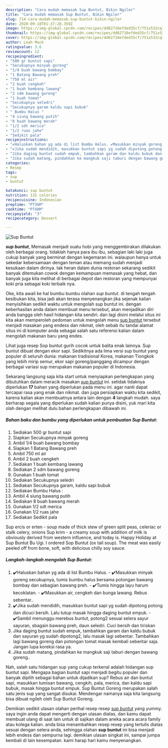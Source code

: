 ```yaml
---
description: "Cara mudah memasak Sup Buntut, Bikin Ngiler"
title: "Cara mudah memasak Sup Buntut, Bikin Ngiler"
slug: 714-cara-mudah-memasak-sup-buntut-bikin-ngiler
date: 2020-09-18T01:37:28.359Z
image: https://img-global.cpcdn.com/recipes/dd62716efded35cf/751x532cq70/sup-buntut-foto-resep-utama.jpg
thumbnail: https://img-global.cpcdn.com/recipes/dd62716efded35cf/751x532cq70/sup-buntut-foto-resep-utama.jpg
cover: https://img-global.cpcdn.com/recipes/dd62716efded35cf/751x532cq70/sup-buntut-foto-resep-utama.jpg
author: Leah Mack
ratingvalue: 3.6
reviewcount: 12
recipeingredient:
- "500 gr buntut sapi"
- "Secukupnya minyak goreng"
- "1/4 buah bawang bombay"
- "1 Batang Bawang preh"
- "750 ml air"
- "2 buah cengkeh"
- "1 buah kembang lawang"
- "2 sdm bawang goreng"
- "1 buah tomat"
- "Secukupnya seledri"
- "Secukupnya garam kaldu sapi bubuk"
- " Bumbu Halus "
- "4 siung bawang putih"
- "8 buah bawang merah"
- "1/2 sdt merica"
- "1/2 ruas jahe"
- "Sedikit pala"
recipeinstructions:
- "✔️Haluskan bahan yg ada di list Bumbu Halus. ✔️Masukkan minyak goreng secukupnya, tumis bumbu halus bersama potongan bawang bombay dan sebagian bawang preh. ✔️Tumis hingga layu harum kecoklatan. ✔️Masukkan air, cengkeh dan bunga lawang. Rebus sebentar.."
- "✔️Jika sudah mendidih, masukkan buntut sapi yg sudah dipotong potong dan dicuci bersih. Lalu tutup masak hingga daging buntut empuk. ✔️Sambil menunggu merebus buntut, potong2 sesuai selera sayur sayuran, sbagain bawang preh, daun seledri. Cuci bersih dan tiriskan"
- "Jika daging buntut sudah empuk, tambahkan garam dan kaldu bubuk dan sayuran yg sudah dipotong2, lalu masak lagi sebentar. Tambahkan lagi bawang goreng dan potongan tomat masak kembali sebentar saja. Jangan lupa koreksi rasa ya."
- "Jika sudah matang, pindahkan ke mangkuk saji taburi dengan bawang goreng.."
categories:
- Resep
tags:
- sup
- buntut

katakunci: sup buntut 
nutrition: 131 calories
recipecuisine: Indonesian
preptime: "PT36M"
cooktime: "PT48M"
recipeyield: "3"
recipecategory: Dessert

---
```



![Sup Buntut](https://img-global.cpcdn.com/recipes/dd62716efded35cf/751x532cq70/sup-buntut-foto-resep-utama.jpg)

<b><i>sup buntut</i></b>, Memasak menjadi suatu hobi yang menggembirakan dilakukan oleh berbagai orang. tidaklah hanya para ibu ibu, sebagian laki laki juga cukup banyak yang berminat dengan kegemaran ini. walaupun hanya untuk sekedar kebersamaan dengan teman atau memang sudah menjadi kesukaan dalam dirinya. tak heran dalam dunia restoran sekarang sedikit banyak ditemukan cowok dengan kemampuan memasak yang hebat, dan banyak juga kita melihat di berbagai depot dan restoran yang mempunyai koki pria sebagai koki terbaik nya.

Oke, kita awali ke hal bumbu bumbu olahan <i>sup buntut</i>. di tengah tengah kesibukan kita, bisa jadi akan terasa menyenangkan jika sejenak kalian menyisihkan sedikit waktu untuk mengolah sup buntut ini. dengan keberhasilan anda dalam membuat menu tersebut, akan menjadikan diri anda bangga oleh hasil hidangan kita sendiri. dan lagi disini melalui situs ini kita akan memperoleh pedoman untuk mengolah menu <u>sup buntut</u> tersebut menjadi masakan yang endess dan nikmat, oleh sebab itu tandai alamat situs ini di komputer anda sebagai salah satu referensi kalian dalam mengolah makanan baru yang endes.

Lihat juga resep Sop buntut gurih cocok untuk balita enak lainnya. Sup buntut dibuat dengan ekor sapi. Sedikitnya ada lima versi sup buntut yang populer di seluruh dunia: makanan tradisional Korea, makanan Tiongkok yang lebih mirip semur, ekor sapi goreng/panggang dicampur dengan berbagai variasi sup merupakan makanan populer di Indonesia.


Sekarang langsung saja kita start untuk menyiapkan perlengkapan yang dibutuhkan dalam meracik masakan <u><i>sup buntut</i></u> ini. setidak tidaknya diperlukan <b>17</b> bahan yang diperlukan pada menu ini. agar nanti dapat tercapai rasa yang enak dan nikmat. dan juga persiapkan waktu kita sedikit, karena kalian akan membuatnya antara lain dengan <b>4</b> langkah mudah. saya berharap segala yang diperlukan sudah kalian punya disini, yuk mari kita olah dengan melihat dulu bahan perlengkapan dibawah ini.

<!--inarticleads1-->

##### Bahan baku dan bumbu yang diperlukan untuk pembuatan Sup Buntut:

1. Sediakan 500 gr buntut sapi
1. Siapkan Secukupnya minyak goreng
1. Ambil 1/4 buah bawang bombay
1. Siapkan 1 Batang Bawang preh
1. Ambil 750 ml air
1. Ambil 2 buah cengkeh
1. Sediakan 1 buah kembang lawang
1. Sediakan 2 sdm bawang goreng
1. Gunakan 1 buah tomat
1. Sediakan Secukupnya seledri
1. Sediakan Secukupnya garam, kaldu sapi bubuk
1. Sediakan  Bumbu Halus :
1. Ambil 4 siung bawang putih
1. Sediakan 8 buah bawang merah
1. Gunakan 1/2 sdt merica
1. Gunakan 1/2 ruas jahe
1. Sediakan Sedikit pala


Sup ercis or erten - soup made of thick stew of green split peas, celeriac or stalk celery, onions Sup krim - a creamy soup with addition of milk is obviously derived from western influence, and today is. Happy Holiday at Sup Buntut Bu Ugi. I ordered Sop Buntut (ox tail soup). The meat was easily peeled off from bone, soft, with delicious chilly soy sauce. 

<!--inarticleads2-->

##### Langkah-langkah mengolah Sup Buntut:

1. ✔️Haluskan bahan yg ada di list Bumbu Halus. - ✔️Masukkan minyak goreng secukupnya, tumis bumbu halus bersama potongan bawang bombay dan sebagian bawang preh. - ✔️Tumis hingga layu harum kecoklatan. - ✔️Masukkan air, cengkeh dan bunga lawang. Rebus sebentar..
1. ✔️Jika sudah mendidih, masukkan buntut sapi yg sudah dipotong potong dan dicuci bersih. Lalu tutup masak hingga daging buntut empuk. - ✔️Sambil menunggu merebus buntut, potong2 sesuai selera sayur sayuran, sbagain bawang preh, daun seledri. Cuci bersih dan tiriskan
1. Jika daging buntut sudah empuk, tambahkan garam dan kaldu bubuk dan sayuran yg sudah dipotong2, lalu masak lagi sebentar. Tambahkan lagi bawang goreng dan potongan tomat masak kembali sebentar saja. Jangan lupa koreksi rasa ya.
1. Jika sudah matang, pindahkan ke mangkuk saji taburi dengan bawang goreng..


Nah, salah satu hidangan sup yang cukup terkenal adalah hidangan sup buntut sapi. Mengapa bagian buntut sapi menjadi begitu populer dan banyak dipilih sebagai bahan untuk dijadikan sup? Rebus air dan buntut sapi, masukkan tumisan bawang, cengkih, pala, merica, dan kaldu sapi bubuk, masak hingga buntut empuk. Sup Buntut Goreng merupakan salah satu jenis sup yang sangat disukai. Mendengar namanya saja kita langsung bisa dibuat ngileh oleh Sup Buntut Goreng. 

Demikian sedikit ulasan olahan perihal resep resep <u>sup buntut</u> yang yummy. saya ingin anda dapat mengerti dengan ulasan diatas, dan kamu dapat membuat ulang di saat lain untuk di sajikan dalam aneka acara acara family atau kolega kalian. anda bisa menambahkan resep resep yang tertulis diatas sesuai dengan selera anda, sehingga olahan <b>sup buntut</b> ini bisa menjadi lebih endess dan sempurna lagi. demikian ulasan singkat ini, sampai jumpa kembali di lain kesempatan. kami harap hari kamu menyenangkan.
